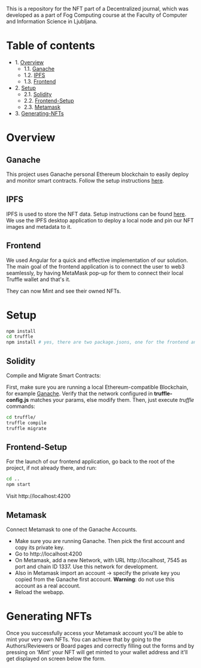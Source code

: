 This is a repository for the NFT part of a Decentralized journal, which was developed as a part of Fog Computing course at the Faculty of Computer and Information Science in Ljubljana.

# Table of contents
* 1\. [Overview](#overview)
  * 1.1\. [Ganache](#ganache)
  * 1.2\. [IPFS](#ipfs)
  * 1.3\. [Frontend](#frontend)
* 2\. [Setup](#setup)
  * 2.1\. [Solidity](#solidity)
  * 2.2\. [Frontend-Setup](#frontend-setup)
  * 2.3\. [Metamask](#metamask)
* 3\. [Generating-NFTs](#generating-nfts)

# Overview

## Ganache
This project uses Ganache personal Ethereum blockchain to easily deploy and monitor smart contracts. Follow the setup instructions [here](https://www.trufflesuite.com/docs/ganache/quickstart).

## IPFS
IPFS is used to store the NFT data. Setup instructions can be found [here](https://docs.ipfs.io/how-to/command-line-quick-start/).
We use the IPFS desktop application to deploy a local node and pin our NFT images and metadata to it.

## Frontend
We used Angular for a quick and effective implementation of our solution. The main goal of the frontend application is to
connect the user to web3 seamlessly, by having MetaMask pop-up for them to connect their local Truffle wallet and that's it.

They can now Mint and see their owned NFTs.

# Setup

```bash
npm install 
cd truffle
npm install # yes, there are two package.jsons, one for the frontend and another for truffle
```

## Solidity

Compile and Migrate Smart Contracts:

First, make sure you are running a local Ethereum-compatible Blockchain, for example [Ganache](https://www.trufflesuite.com/ganache).
Verify that the network configured in __truffle-config.js__ matches your params, else modify them.
Then, just execute _truffle_ commands:

```bash
cd truffle/
truffle compile
truffle migrate
```

## Frontend-Setup

For the launch of our frontend application, go back to the root of the project, if not already there, and run:

```bash
cd ..
npm start
```

Visit http://localhost:4200

## Metamask

Connect Metamask to one of the Ganache Accounts.

- Make sure you are running Ganache. Then pick the first account and copy its private key.
- Go to http://localhost:4200
- On Metamask, add a new Network, with URL http://localhost, 7545 as port and chain ID 1337. Use this network for development.
- Also in Metamask import an account -> specify the private key you copied from the Ganache first account. __Warning__: do not use this account as a real account.
- Reload the webapp.

# Generating NFTs

Once you successfully access your Metamask account you'll be able to mint your very own NFTs. You can achieve that by going to the
Authors/Reviewers or Board pages and correctly filling out the forms and by pressing on 'Mint' your NFT will get minted to your wallet address and it'll get displayed on screen below the form.
